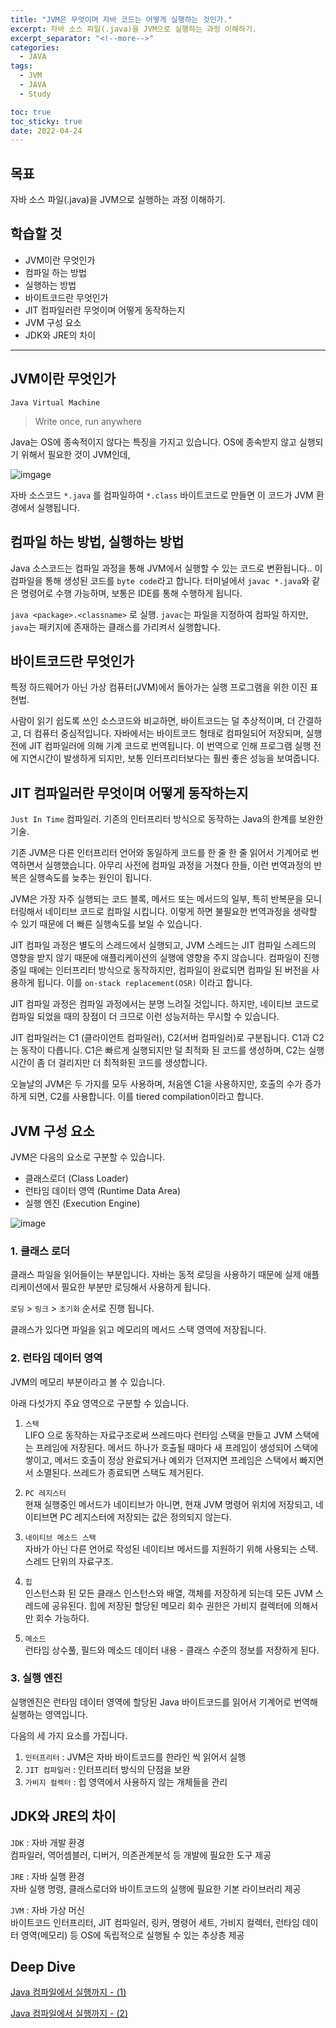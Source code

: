 ```yaml
---
title: "JVM은 무엇이며 자바 코드는 어떻게 실행하는 것인가."
excerpt: 자바 소스 파일(.java)을 JVM으로 실행하는 과정 이해하기.
excerpt_separator: "<!--more-->"
categories:
  - JAVA
tags:
  - JVM
  - JAVA
  - Study

toc: true
toc_sticky: true
date: 2022-04-24
---
```


## 목표

자바 소스 파일(.java)을 JVM으로 실행하는 과정 이해하기.

## 학습할 것

- JVM이란 무엇인가
- 컴파일 하는 방법
- 실행하는 방법
- 바이트코드란 무엇인가
- JIT 컴파일러란 무엇이며 어떻게 동작하는지
- JVM 구성 요소
- JDK와 JRE의 차이

---

## JVM이란 무엇인가

`Java Virtual Machine`  

>Write once, run anywhere  

Java는 OS에 종속적이지 않다는 특징을 가지고 있습니다. OS에 종속받지 않고 실행되기 위해서 필요한 것이 JVM인데,

![imgage](https://img1.daumcdn.net/thumb/R1280x0/?scode=mtistory2&fname=https%3A%2F%2Fblog.kakaocdn.net%2Fdn%2F0kg24%2Fbtq4YOOQH4J%2FEF2ISOpkYA36a1flwtLEmK%2Fimg.png)

자바 소스코드 `*.java` 를 컴파일하여 `*.class` 바이트코드로 만들면 이 코드가 JVM 환경에서 실행됩니다.

## 컴파일 하는 방법, 실행하는 방법

Java 소스코드는 컴파일 과정을 통해 JVM에서 실행할 수 있는 코드로 변환됩니다.. 이 컴파일을 통해 생성된 코드를 `byte code`라고 합니다. 터미널에서 `javac *.java`와 같은 명령어로 수행 가능하며, 보통은 IDE를 통해 수행하게 됩니다.

`java <package>.<classname>` 로 실행. `javac`는 파일을 지정하여 컴파일 하지만, `java`는 패키지에 존재하는 클래스를 가리켜서 실행합니다.

## 바이트코드란 무엇인가

특정 하드웨어가 아닌 가상 컴퓨터(JVM)에서 돌아가는 실행 프로그램을 위한 이진 표현법.

사람이 읽기 쉽도록 쓰인 소스코드와 비교하면, 바이트코드는 덜 추상적이며, 더 간결하고, 더 컴퓨터 중심적입니다. 자바에서는 바이트코드 형태로 컴파일되어 저장되며, 실행 전에 JIT 컴파일러에 의해 기계 코드로 번역됩니다. 이 번역으로 인해 프로그램 실행 전에 지연시간이 발생하게 되지만, 보통 인터프리터보다는 훨씬 좋은 성능을 보여줍니다.

## JIT 컴파일러란 무엇이며 어떻게 동작하는지

`Just In Time` 컴파일러. 기존의 인터프리터 방식으로 동작하는 Java의 한계를 보완한 기술.

기존 JVM은 다른 인터프리터 언어와 동일하게 코드를 한 줄 한 줄 읽어서 기계어로 번역하면서 실행했습니다. 아무리 사전에 컴파일 과정을 거쳤다 한들, 이런 번역과정의 반복은 실행속도를 늦추는 원인이 됩니다.

JVM은 가장 자주 실행되는 코드 블록, 메서드 또는 메서드의 일부, 특히 반복문을 모니터링해서 네이티브 코드로 컴파일 시킵니다. 이렇게 하면 불필요한 번역과정을 생략할 수 있기 때문에 더 빠른 실행속도를 보일 수 있습니다.

JIT 컴파일 과정은 별도의 스레드에서 실행되고, JVM 스레드는 JIT 컴파일 스레드의 영향을 받지 않기 때문에 애플리케이션의 실행에 영향을 주지 않습니다. 컴파일이 진행중일 때에는 인터프리터 방식으로 동작하지만, 컴파일이 완료되면 컴파일 된 버전을 사용하게 됩니다. 이를 `on-stack replacement(OSR)` 이라고 합니다.

JIT 컴파일 과정은 컴파일 과정에서는 분명 느려질 것입니다. 하지만, 네이티브 코드로 컴파일 되었을 때의 장점이 더 크므로 이런 성능저하는 무시할 수 있습니다.

JIT 컴파일러는 C1 (클라이언트 컴파일러), C2(서버 컴파일러)로 구분됩니다. C1과 C2는 동작이 다릅니다. C1은 빠르게 실행되지만 덜 최적화 된 코드를 생성하며, C2는 실행 시간이 좀 더 걸리지만 더 최적화된 코드를 생성합니다.

오늘날의 JVM은 두 가지를 모두 사용하며, 처음엔 C1을 사용하지만, 호출의 수가 증가하게 되면, C2를 사용합니다. 이를 tiered compilation이라고 합니다.

## JVM 구성 요소

JVM은 다음의 요소로 구분할 수 있습니다.

- 클래스로더 (Class Loader)
- 런타임 데이터 영역 (Runtime Data Area)
- 실행 엔진 (Execution Engine)

![image](https://user-images.githubusercontent.com/37537207/98539438-aebb0980-22cf-11eb-97a6-7349143c98a9.png)

### 1. 클래스 로더  

클래스 파일을 읽어들이는 부분입니다. 자바는 동적 로딩을 사용하기 때문에 실제 애플리케이션에서 필요한 부분만 로딩해서 사용하게 됩니다.

`로딩` > `링크` > `초기화` 순서로 진행 됩니다.

클래스가 있다면 파일을 읽고 메모리의 메서드 스택 영역에 저장됩니다.

### 2. 런타임 데이터 영역  

JVM의 메모리 부분이라고 볼 수 있습니다.  

아래 다섯가지 주요 영역으로 구분할 수 있습니다.  

1) `스택`  
LIFO 으로 동작하는 자료구조로써 쓰레드마다 런타임 스택을 만들고 JVM 스택에는 프레임에 저장된다. 메서드 하나가 호출될 때마다 새 프레임이 생성되어 스택에 쌓이고, 메서드 호출이 정상 완료되거나 예외가 던져지면 프레임은 스택에서 빠지면서 소멸된다. 쓰레드가 종료되면 스택도 제거된다.

2) `PC 레지스터`  
현재 실행중인 메서드가 네이티브가 아니면, 현재 JVM 명령어 위치에 저장되고, 네이티브면 PC 레지스터에 저장되는 값은 정의되지 않는다.

3) `네이티브 메소드 스택`  
자바가 아닌 다른 언어로 작성된 네이티브 메서드를 지원하기 위해 사용되는 스택. 스레드 단위의 자료구조.

4) `힙`  
인스턴스화 된 모든 클래스 인스턴스와 배열, 객체를 저장하게 되는데 모든 JVM 스레드에 공유된다. 힙에 저장된 할당된 메모리 회수 권한은 가비지 컬렉터에 의해서만 회수 가능하다.

5) `메소드`  
런타임 상수풀, 필드와 메소드 데이터 내용 - 클래스 수준의 정보를 저장하게 된다.

### 3. 실행 엔진  

실행엔진은 런타임 데이터 영역에 할당된 Java 바이트코드를 읽어서 기계어로 번역해 실행하는 영역입니다.  

다음의 세 가지 요소를 가집니다.  

1) `인터프리터` : JVM은 자바 바이트코드를 한라인 씩 읽어서 실행  
2) `JIT 컴파일러` : 인터프리터 방식의 단점을 보완  
3) `가비지 컬렉터` : 힙 영역에서 사용하지 않는 개체들을 관리

## JDK와 JRE의 차이

`JDK` : 자바 개발 환경  
컴파일러, 역어셈블러, 디버거, 의존관계분석 등 개발에 필요한 도구 제공

`JRE` : 자바 실행 환경  
자바 실행 명령, 클래스로더와 바이트코드의 실행에 필요한 기본 라이브러리 제공

`JVM` : 자바 가상 머신  
바이트코드 인터프리터, JIT 컴파일러, 링커, 명령어 세트, 가비지 컬렉터, 런타임 데이터 영역(메모리) 등 OS에 독립적으로 실행될 수 있는 추상층 제공

## Deep Dive

[Java 컴파일에서 실행까지 - (1)](https://homoefficio.github.io/2019/01/31/Back-to-the-Essence-Java-%EC%BB%B4%ED%8C%8C%EC%9D%BC%EC%97%90%EC%84%9C-%EC%8B%A4%ED%96%89%EA%B9%8C%EC%A7%80-1/)

[Java 컴파일에서 실행까지 - (2)](https://homoefficio.github.io/2019/01/31/Back-to-the-Essence-Java-%EC%BB%B4%ED%8C%8C%EC%9D%BC%EC%97%90%EC%84%9C-%EC%8B%A4%ED%96%89%EA%B9%8C%EC%A7%80-2/)
